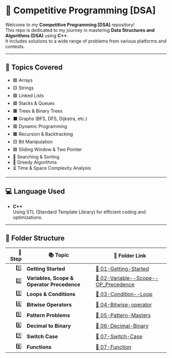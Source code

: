 # 🚀 Competitive Programming [DSA]

Welcome to my **Competitive Programming [DSA]** repository!  
This repo is dedicated to my journey in mastering **Data Structures and Algorithms (DSA)** using **C++**.  
It includes solutions to a wide range of problems from various platforms and contests.

---

## 🧠 Topics Covered

- 🟦 Arrays  
- 🟨 Strings  
- 🟩 Linked Lists  
- 🟪 Stacks & Queues  
- 🟧 Trees & Binary Trees  
- ⬛ Graphs (BFS, DFS, Dijkstra, etc.)  
- 🟥 Dynamic Programming  
- 🟫 Recursion & Backtracking  
- 🟨 Bit Manipulation  
- 🟦 Sliding Window & Two Pointer  
- 🔷 Searching & Sorting  
- 📌 Greedy Algorithms  
- ⏳ Time & Space Complexity Analysis  

---

## 💻 Language Used

- **C++**  
  Using STL (Standard Template Library) for efficient coding and optimizations.

---

## 📁 Folder Structure

| 🧩 Step | 📚 Topic                                   | 📁 Folder Link                                                                |
|--------:|--------------------------------------------|-------------------------------------------------------------------------------|
|    1️⃣  | **Getting Started**                        | [📂 01-Getting-Started](./01-Getting-Started)                                 |
|    2️⃣  | **Variables, Scope & Operator Precedence** | [📂 02-Variable--Scope--OP_Precedence](./02-Variable--Scope--OP_Precedence)  |
|    3️⃣  | **Loops & Conditions**                     | [📂 03-Condition--Loop](./03-Condition--Loop)                                 |
|    4️⃣  | **Bitwise Operators**                      | [📂 04-Bitwise-operator](./04-Bitwise-operator)                               |
|    5️⃣  | **Pattern Problems**                       | [📂 05-Pattern-Masters](./05-Pattern-Masters)                                 |
|    6️⃣  | **Decimal to Binary**                      | [📂 06-Decimal-Binary](./06-Decimal-Binary)                                   |
|    7️⃣  | **Switch Case**                            | [📂 07-Switch-Case](./07-Switch-Case)                                         |
|    8️⃣  | **Functions**                              | [📂 07-Function](./08-Function)                                               |

